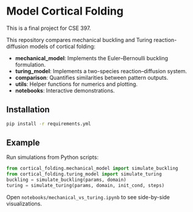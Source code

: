 # Model Cortical Folding

This is a final project for CSE 397.

This repository compares mechanical buckling and Turing reaction-diffusion models of cortical folding:

- **mechanical_model**: Implements the Euler–Bernoulli buckling formulation.
- **turing_model**: Implements a two-species reaction–diffusion system.
- **comparison**: Quantifies similarities between pattern outputs.
- **utils**: Helper functions for numerics and plotting.
- **notebooks**: Interactive demonstrations.

## Installation

```bash
pip install -r requirements.yml
```
## Example
Run simulations from Python scripts:

```python
from cortical_folding.mechanical_model import simulate_buckling
from cortical_folding.turing_model import simulate_turing
buckling = simulate_buckling(params, domain)
turing = simulate_turing(params, domain, init_cond, steps)
```
Open `notebooks/mechanical_vs_turing.ipynb` to see side-by-side visualizations.
